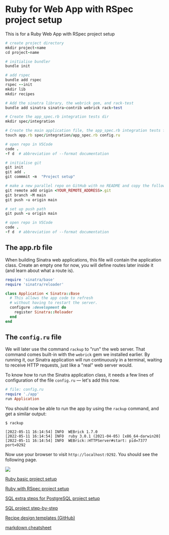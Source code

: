# Ruby for Web App with RSpec project setup

This is for a Ruby Web App with RSpec project setup

```ruby
# create project directory
mkdir project-name
cd project-name

# initialise bundler
bundle init

# add rspec
bundle add rspec
rspec --init
mkdir lib
mkdir recipes

# Add the sinatra library, the webrick gem, and rack-test
bundle add sinatra sinatra-contrib webrick rack-test

# Create the app_spec.rb integration tests dir
mkdir spec/integration

# Create the main application file, the app_spec.rb integration tests file and the config.ru file
touch app.rb spec/integration/app_spec.rb config.ru

# open repo in VSCode
code .
-f d  # abbreviation of --format documentation

# initialise git
git init
git add .
git commmit -m  "Project setup"

# make a new parallel repo on GitHub with no README and copy the following from there
git remote add origin <YOUR_REMOTE_ADDRESS>.git
git branch -M main
git push -u origin main

# set up push path
git push -u origin main

# open repo in VSCode
code .
-f d  # abbreviation of --format documentation
```

## The app.rb file

When building Sinatra web applications, this file will contain the application class. Create an empty one for now, you will define routes later inside it (and learn about what a route is).

```ruby
require 'sinatra/base'
require 'sinatra/reloader'

class Application < Sinatra::Base
  # This allows the app code to refresh
  # without having to restart the server.
  configure :development do
    register Sinatra::Reloader
  end
end
```

## The `config.ru` file

We will later use the command `rackup` to "run" the web server. That command comes built-in with the `webrick` gem we installed earlier. By running it, our Sinatra application will run continuously in a terminal, waiting to receive HTTP requests, just like a "real" web server would.

To know how to run the Sinatra application class, it needs a few lines of configuration of the file `config.ru` — let's add this now.

```ruby
# file: config.ru
require './app'
run Application
```

You should now be able to run the app by using the `rackup` command, and get a similar output:

```
$ rackup

[2022-05-11 16:14:54] INFO  WEBrick 1.7.0
[2022-05-11 16:14:54] INFO  ruby 3.0.1 (2021-04-05) [x86_64-darwin20]
[2022-05-11 16:14:54] INFO  WEBrick::HTTPServer#start: pid=7377 port=9292
```

Now use your browser to visit `http://localhost:9292`. You should see the following page.

![](./sinatra-home.png)

[Ruby basic project setup](https://github.com/pablisch/project-setup/blob/main/ruby_basic.md)

[Ruby with RSpec project setup](https://github.com/pablisch/project-setup/blob/main/ruby_with_rspec.md)

[SQL extra steps for PostgreSQL project setup](https://github.com/pablisch/project-setup/blob/main/sql_extra_steps_for_postgresql.md)

[SQL project step-by-step](https://github.com/pablisch/project-setup/blob/main/sql_project_step_by_step.md)

[Recipe design templates (GitHub)](https://github.com/pablisch/templates)

[markdown cheatsheet](https://github.com/adam-p/markdown-here/wiki/Markdown-Cheatsheet)
